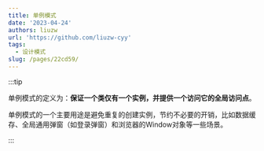 ```yaml
---
title: 单例模式
date: '2023-04-24'
authors: liuzw
url: 'https://github.com/liuzw-cyy'
tags:
  - 设计模式
slug: /pages/22cd59/
---
```


:::tip

单例模式的定义为：**保证一个类仅有一个实例，并提供一个访问它的全局访问点**。

单例模式的一个主要用途是避免重复的创建实例，节约不必要的开销，比如数据缓存、全局通用弹窗（如登录弹窗）和浏览器的Window对象等一些场景。

:::

```js


```



